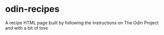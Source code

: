 # odin-recipes
A recipe HTML page built by following the instructions on The Odin Project and with a bit of love
